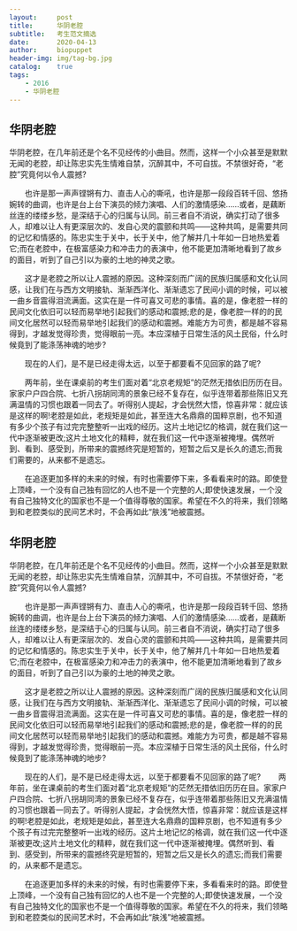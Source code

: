 ```yaml
---
layout:     post
title:      华阴老腔
subtitle:   考生范文摘选
date:       2020-04-13
author:     biopuppet
header-img: img/tag-bg.jpg
catalog:    true
tags:
    - 2016
    - 华阴老腔
---
```


## 华阴老腔
华阴老腔，在几年前还是个名不见经传的小曲目。然而，这样一个小众甚至是默默无闻的老腔，却让陈忠实先生情难自禁，沉醉其中，不可自拔。不禁很好奇，“老腔”究竟何以令人震撼?

　　也许是那一声声铿锵有力、直击人心的嘶吼，也许是那一段段百转千回、悠扬婉转的曲调，也许是台上台下演员的倾力演唱、人们的激情感染……或者，是藕断丝连的缕缕乡愁，是深结于心的归属与认同。前三者自不消说，确实打动了很多人，却难以让人有更深层次的、发自心灵的震颤和共鸣——这种共鸣，是需要共同的记忆和情感的。陈忠实生于关中，长于关中，他了解并几十年如一日地热爱着它;而在老腔中，在极富感染力和冲击力的表演中，他不能更加清晰地看到了故乡的面目，听到了自己引以为豪的土地的神灵之歌。

　　这才是老腔之所以让人震撼的原因。这种深刻而广阔的民族归属感和文化认同感，让我们在与西方文明接轨、渐渐西洋化、渐渐遗忘了民间小调的时候，可以被一曲乡音震得泪流满面。这实在是一件可喜又可悲的事情。喜的是，像老腔一样的民间文化依旧可以轻而易举地引起我们的感动和震撼;悲的是，像老腔一样的的民间文化居然可以轻而易举地引起我们的感动和震撼。难能方为可贵，都是越不容易得到，才越发觉得珍贵，觉得眼前一亮。本应深植于日常生活的风土民俗，什么时候竟到了能涤荡神魂的地步?

　　现在的人们，是不是已经走得太远，以至于都要看不见回家的路了呢?

　　两年前，坐在课桌前的考生们面对着“北京老规矩”的茫然无措依旧历历在目。家家户户四合院、七折八拐胡同湾的景象已经不复存在，似乎连带着那些陈旧又充满温情的习惯也跟着一同去了。听得别人提起，才会恍然大悟，惊喜非常：就应该是这样的啊!老腔是如此，老规矩是如此，甚至连大名鼎鼎的国粹京剧，也不知道有多少个孩子有过完完整整听一出戏的经历。这片土地记忆的格调，就在我们这一代中逐渐被更改;这片土地文化的精粹，就在我们这一代中逐渐被掩埋。偶然听到、看到、感受到，所带来的震撼终究是短暂的，短暂之后又是长久的遗忘;而我们需要的，从来都不是遗忘。

　　在追逐更加多样的未来的时候，有时也需要停下来，多看看来时的路。即使登上顶峰，一个没有自己独有回忆的人也不是一个完整的人;即使快速发展，一个没有自己独特文化的国家也不是一个值得尊敬的国家。希望在不久的将来，我们领略到和老腔类似的民间艺术时，不会再如此“肤浅”地被震撼。


## 华阴老腔
华阴老腔，在几年前还是个名不见经传的小曲目。然而，这样一个小众甚至是默默无闻的老腔，却让陈忠实先生情难自禁，沉醉其中，不可自拔。不禁很好奇，“老腔”究竟何以令人震撼?

　　也许是那一声声铿锵有力、直击人心的嘶吼，也许是那一段段百转千回、悠扬婉转的曲调，也许是台上台下演员的倾力演唱、人们的激情感染……或者，是藕断丝连的缕缕乡愁，是深结于心的归属与认同。前三者自不消说，确实打动了很多人，却难以让人有更深层次的、发自心灵的震颤和共鸣——这种共鸣，是需要共同的记忆和情感的。陈忠实生于关中，长于关中，他了解并几十年如一日地热爱着它;而在老腔中，在极富感染力和冲击力的表演中，他不能更加清晰地看到了故乡的面目，听到了自己引以为豪的土地的神灵之歌。

　　这才是老腔之所以让人震撼的原因。这种深刻而广阔的民族归属感和文化认同感，让我们在与西方文明接轨、渐渐西洋化、渐渐遗忘了民间小调的时候，可以被一曲乡音震得泪流满面。这实在是一件可喜又可悲的事情。喜的是，像老腔一样的民间文化依旧可以轻而易举地引起我们的感动和震撼;悲的是，像老腔一样的的民间文化居然可以轻而易举地引起我们的感动和震撼。难能方为可贵，都是越不容易得到，才越发觉得珍贵，觉得眼前一亮。本应深植于日常生活的风土民俗，什么时候竟到了能涤荡神魂的地步?

　　现在的人们，是不是已经走得太远，以至于都要看不见回家的路了呢?
　　两年前，坐在课桌前的考生们面对着“北京老规矩”的茫然无措依旧历历在目。家家户户四合院、七折八拐胡同湾的景象已经不复存在，似乎连带着那些陈旧又充满温情的习惯也跟着一同去了。听得别人提起，才会恍然大悟，惊喜非常：就应该是这样的啊!老腔是如此，老规矩是如此，甚至连大名鼎鼎的国粹京剧，也不知道有多少个孩子有过完完整整听一出戏的经历。这片土地记忆的格调，就在我们这一代中逐渐被更改;这片土地文化的精粹，就在我们这一代中逐渐被掩埋。偶然听到、看到、感受到，所带来的震撼终究是短暂的，短暂之后又是长久的遗忘;而我们需要的，从来都不是遗忘。

　　在追逐更加多样的未来的时候，有时也需要停下来，多看看来时的路。即使登上顶峰，一个没有自己独有回忆的人也不是一个完整的人;即使快速发展，一个没有自己独特文化的国家也不是一个值得尊敬的国家。希望在不久的将来，我们领略到和老腔类似的民间艺术时，不会再如此“肤浅”地被震撼。
